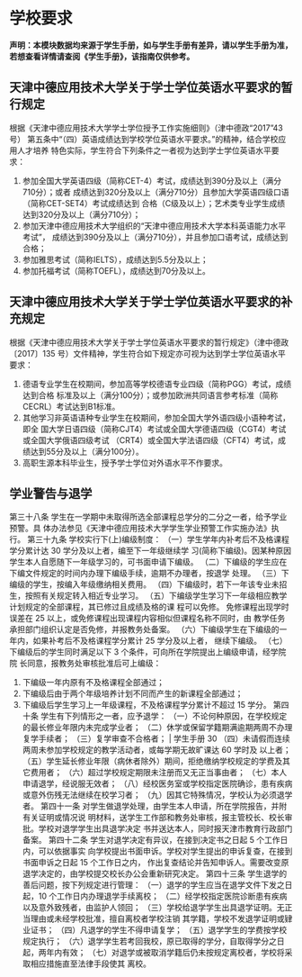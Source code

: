 # 学校要求

**声明：本模块数据均来源于学生手册，如与学生手册有差异，请以学生手册为准，若想查看详情请查阅《学生手册》，该指南仅供参考。**

## 天津中德应用技术大学关于学士学位英语水平要求的暂行规定
根据《天津中德应用技术大学学士学位授予工作实施细则》（津中德政“2017”43号）
第五条中“（四）英语成绩达到学校学位英语水平要求。”的精神，结合学校应用人才培养
特色实际，学生符合下列条件之一者视为达到学士学位英语水平要求：
1. 参加全国大学英语四级（简称CET-4）考试，成绩达到390分及以上（满分710分）；或者
   成绩达到320分及以上（满分710分）且参加大学英语四级口语（简称CET-SET4）考试成绩达到
   合格（C级及以上）；艺术类专业学生成绩达到320分及以上（满分710分）；
2. 参加天津中德应用技术大学组织的“天津中德应用技术大学本科英语能力水平考试”，
   成绩达到390分及以上（满分710分），并且参加口语考试，成绩达到合格；
3. 参加雅思考试（简称IELTS），成绩达到5.5分及以上；
4. 参加托福考试（简称TOEFL），成绩达到70分及以上。

## 天津中德应用技术大学关于学士学位英语水平要求的补充规定
根据《天津中德应用技术大学关于学士学位英语水平要求的暂行规定》（津中德政〔2017〕135
号）文件精神，学生符合如下规定亦可视为达到学士学位英语水平要求：
1. 德语专业学生在校期间，参加高等学校德语专业四级（简称PGG）考试，成绩达到合格
   标准及以上（满分100分）；或参加欧洲共同语言参考标准（简称 CECRL）考试达到B1标准。
2. 其他学习非英语语种专业学生在校期间，参加全国大学外语四级小语种考试，即全
   国大学日语四级（简称CJT4）考试或全国大学德语四级（CGT4）考试或全国大学俄语四级考试
   （CRT4）或全国大学法语四级（CFT4）考试，成绩达到55分及以上（满分100分）。
3. 高职生源本科毕业生，授予学士学位对外语水平不作要求。

## 学业警告与退学
第三十八条 学生在一学期中未取得所选全部课程总学分的二分之一者，给予学业预警。具
体办法参见《天津中德应用技术大学学生学业预警工作实施办法》执行。
第三十九条 学校实行下(上)编级制度：
（一）学生学年内补考后不及格课程学分累计达 30 学分及以上者，编至下一年级继续学
习(简称下编级)。因某种原因学生本人自愿随下一年级学习的，可书面申请下编级。
（二）下编级的学生应在下编文件规定的时间内办理下编级手续，逾期不办理者，按退学
处理。
（三）下编级的学生，按编入年级缴纳相关费用。
（四）下编级时，若下一年该专业未招生，按照有关规定转入相近专业学习。
（五）下编级学生学习下一年级相应教学计划规定的全部课程，其已修过且成绩及格的课
程可以免修。
免修课程出现学时误差在 25 以上，或免修课程出现课程内容相似但课程名称不同时，由
教学任务承担部门组织认定是否免修，并报教务处备案。
（六）下编级学生在下编级的一年内，如果补考后不及格课程学分累计 25 学分及以上者，
继续下编级。
（七）下编级后的学生同时满足以下 3 个条件，可向所在学院提出上编级申请，经学院院
长同意，报教务处审核批准后可上编级：
1. 下编级一年内原有不及格课程全部通过；
2. 下编级后由于两个年级培养计划不同而产生的新课程全部通过；
3. 下编级后学生学习上一年级课程，不及格课程学分累计不超过 15 学分。
   第四十条 学生有下列情形之一者，应予退学：
   （一）不论何种原因，在学校规定的最长修业年限内未完成学业者；
   （二）休学或保留学籍期满逾期两周不办理复学手续者；
   （三）复学审查不合格者；
   | 学生手册 30 （四）未请假而连续两周未参加学校规定的教学活动者，或每学期无故旷课达 60 学时及
   以上者；
   （五）学生延长修业年限（病休者除外）期间，拒绝缴纳学校规定的学费及其它费用者；
   （六）超过学校规定期限未注册而又无正当事由者；
   （七）本人申请退学，经说服无效者；
   （八）经校医务室或学校指定医院确诊，患有疾病或意外伤残无法继续在校学习者；
   （九）因其它特殊情况，学校认为必须退学者。
   第四十一条 对学生做退学处理，由学生本人申请，所在学院报告，并附有关证明或情况说
   明材料，送学生工作部和教务处审核，报主管校长、校长审批。学校对退学学生出具退学决定
   书并送达本人，同时报天津市教育行政部门备案。
   第四十二条 学生对退学决定有异议，在接到决定书之日起 5 个工作日内，可以依据事实
   向学校提出书面申诉。学校对学生提出的申诉复查，在接到书面申诉之日起 15 个工作日之内，
   作出复查结论并告知申诉人。需要改变原退学决定的，由学校提交校长办公会重新研究决定。
   第四十三条 学生退学的善后问题，按下列规定进行管理：
   （一）退学的学生应当在退学文件下发之日起，10 个工作日内办理退学手续离校；
   （二）经学校指定医院诊断患有疾病以及意外致残者，由监护人领回；
   （三）学校给退学学生出具退学证明。无正当理由或未经学校批准，擅自离校者学校注销
   其学籍，学校不发退学证明或肄业证书；
   （四）凡退学的学生不得申请复学；
   （五）退学学生的学费按学校规定执行；
   （六）退学学生若考回我校，原已取得的学分，自取得学分之日起，两年内有效；
   （七）对退学或被取消学籍后仍未按规定离校者，学校将采取相应措施直至法律手段使其
   离校。